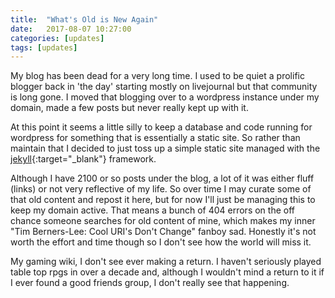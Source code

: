 ```yaml
---
title:  "What's Old is New Again"
date:   2017-08-07 10:27:00
categories: [updates]
tags: [updates]
---
```

My blog has been dead for a very long time.  I used to be quiet a prolific blogger back in 'the day' starting mostly on livejournal but that community is long gone.  I moved that blogging over to a wordpress instance under my domain, made a few posts but never really kept up with it.  

At this point it seems a little silly to keep a database and code running for wordpress for something that is essentially a static site.  So rather than maintain that I decided to just toss up a simple static site managed with the [jekyll](http://jekyllrb.com){:target="_blank"} framework.  

Although I have 2100 or so posts under the blog, a lot of it was either fluff (links) or not very reflective of my life.  So over time I may curate some of that old content and repost it here, but for now I'll just be managing this to keep my domain active.  That means a bunch of 404 errors on the off chance someone searches for old content of mine, which makes my inner "Tim Berners-Lee: Cool URI's Don't Change" fanboy sad.  Honestly it's not worth the effort and time though so I don't see how the world will miss it.

My gaming wiki, I don't see ever making a return.  I haven't seriously played table top rpgs in over a decade and, although I wouldn't mind a return to it if I ever found a good friends group, I don't really see that happening.
